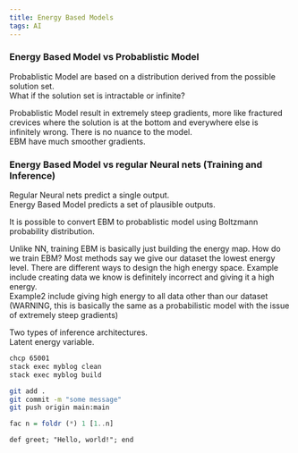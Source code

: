 ```yaml
---
title: Energy Based Models
tags: AI
---
```


### Energy Based Model vs Probablistic Model
Probablistic Model are based on a distribution derived from the possible solution set.   
What if the solution set is intractable or infinite?  


Probablistic Model result in extremely steep gradients, more like fractured crevices where the solution is at the bottom and everywhere else is infinitely wrong. There is no nuance to the model.    
EBM have much smoother gradients.  

### Energy Based Model vs regular Neural nets (Training and Inference)
Regular Neural nets predict a single output.  
Energy Based Model predicts a set of plausible outputs.   

It is possible to convert EBM to probablistic model using Boltzmann probability distribution.  

Unlike NN, training EBM is basically just building the energy map.
How do we train EBM?
Most methods say we give our dataset the lowest energy level. 
There are different ways to design the high energy space. 
Example include creating data we know is definitely incorrect and giving it a high energy.  
Example2 include giving high energy to all data other than our dataset (WARNING, this is basically the same as a probabilistic model with the issue of extremely steep gradients)


Two types of inference architectures.  
Latent energy variable.   


```bash
chcp 65001
stack exec myblog clean
stack exec myblog build
```

```bash
git add .
git commit -m "some message"
git push origin main:main
```



``` haskell
fac n = foldr (*) 1 [1..n]
```

```{.ruby .numberLines}
def greet; "Hello, world!"; end
```

